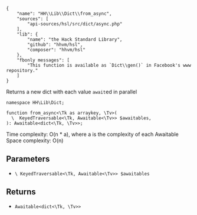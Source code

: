 ``` yamlmeta
{
    "name": "HH\\Lib\\Dict\\from_async",
    "sources": [
        "api-sources/hsl/src/dict/async.php"
    ],
    "lib": {
        "name": "the Hack Standard Library",
        "github": "hhvm/hsl",
        "composer": "hhvm/hsl"
    },
    "fbonly messages": [
        "This function is available as `Dict\\gen()` in Facebook's www repository."
    ]
}
```




Returns a new dict with each value ` await `ed in parallel




``` Hack
namespace HH\Lib\Dict;

function from_async<\Tk as arraykey, \Tv>(
  \  KeyedTraversable<\Tk, Awaitable<\Tv>> $awaitables,
): Awaitable<dict<\Tk, \Tv>>;
```




Time complexity: O(n * a), where a is the complexity of each Awaitable
Space complexity: O(n)




## Parameters




+ ` \ KeyedTraversable<\Tk, Awaitable<\Tv>> $awaitables `




## Returns




* ` Awaitable<dict<\Tk, \Tv>> `
<!-- HHAPIDOC -->
